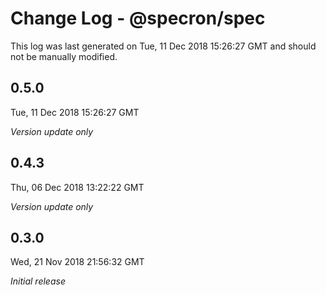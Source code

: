 # Change Log - @specron/spec

This log was last generated on Tue, 11 Dec 2018 15:26:27 GMT and should not be manually modified.

## 0.5.0
Tue, 11 Dec 2018 15:26:27 GMT

*Version update only*

## 0.4.3
Thu, 06 Dec 2018 13:22:22 GMT

*Version update only*

## 0.3.0
Wed, 21 Nov 2018 21:56:32 GMT

*Initial release*

